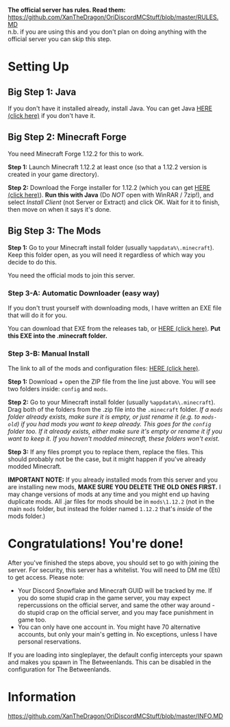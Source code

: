 **The official server has rules. Read them:** https://github.com/XanTheDragon/OriDiscordMCStuff/blob/master/RULES.MD <br/>
n.b. if you are using this and you don't plan on doing anything with the official server you can skip this step.

# Setting Up
## Big Step 1: Java
If you don't have it installed already, install Java. You can get Java [HERE (click here)](https://java.com/en/download/win10.jsp) if you don't have it.

## Big Step 2: Minecraft Forge
You need Minecraft Forge 1.12.2 for this to work.

**Step 1:** Launch Minecraft 1.12.2 at least once (so that a 1.12.2 version is created in your game directory).

**Step 2:** Download the Forge installer for 1.12.2 (which you can get [HERE (click here)](https://files.minecraftforge.net/maven/net/minecraftforge/forge/1.12.2-14.23.5.2847/forge-1.12.2-14.23.5.2847-installer.jar)). **Run this with Java** (Do *NOT* open with WinRAR / 7zip!), and select *Install Client* (not Server or Extract) and click OK. Wait for it to finish, then move on when it says it's done.

## Big Step 3: The Mods

**Step 1:** Go to your Minecraft install folder (usually `%appdata%\.minecraft`). Keep this folder open, as you will need it regardless of which way you decide to do this.

You need the official mods to join this server.

### Step 3-A: Automatic Downloader (easy way)
If you don't trust yourself with downloading mods, I have written an EXE file that will do it for you.

You can download that EXE from the releases tab, or [HERE (click here)](https://github.com/XanTheDragon/OriDiscordMCStuff/releases/download/1b/MCAutoDownloader.exe). **Put this EXE into the .minecraft folder.**

### Step 3-B: Manual Install

The link to all of the mods and configuration files: [HERE (click here)](https://github.com/XanTheDragon/OriDiscordMCStuff/releases/download/1/ORI_SERVER_MODS_AND_CONFIG.zip).

**Step 1:** Download + open the ZIP file from the line just above. You will see two folders inside: `config` and `mods`.

**Step 2:** Go to your Minecraft install folder (usually `%appdata%\.minecraft`). Drag both of the folders from the .zip file into the `.minecraft` folder. *If a `mods` folder already exists, make sure it is empty, or just rename it (e.g. to `mods-old`) if you had mods you want to keep already. This goes for the `config` folder too. If it already exists, either make sure it's empty or rename it if you want to keep it. If you haven't modded minecraft, these folders won't exist.*

**Step 3:** If any files prompt you to replace them, replace the files. This should probably not be the case, but it might happen if you've already modded Minecraft.

**IMPORTANT NOTE:** If you already installed mods from this server and you are installing new mods, **MAKE SURE YOU DELETE THE OLD ONES FIRST.** I may change versions of mods at any time and you might end up having duplicate mods. All .jar files for mods should be in `mods\1.12.2` (not in the main `mods` folder, but instead the folder named `1.12.2` that's *inside* of the mods folder.)

# Congratulations! You're done!
After you've finished the steps above, you should set to go with joining the server. For security, this server has a whitelist. You will need to DM me (Eti) to get access. Please note:
* Your Discord Snowflake and Minecraft GUID will be tracked by me. If you do some stupid crap in the game server, you may expect repercussions on the official server, and same the other way around - do stupid crap on the official server, and you may face punishment in game too.
* You can only have one account in. You might have 70 alternative accounts, but only your main's getting in. No exceptions, unless I have personal reservations.

If you are loading into singleplayer, the default config intercepts your spawn and makes you spawn in The Betweenlands. This can be disabled in the configuration for The Betweenlands.

# Information
https://github.com/XanTheDragon/OriDiscordMCStuff/blob/master/INFO.MD
